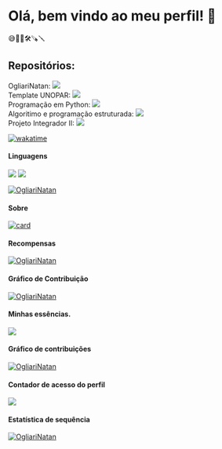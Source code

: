 # Olá, bem vindo ao meu perfil! 👋 


😅🌱🔭🛠🪚🪛 


##  Repositórios:  

OgliariNatan: <img src="https://img.shields.io/github/directory-file-count/OgliariNatan/OgliariNatan?label=qtd_arquivos&style=plastic" /> \
Template UNOPAR: <img src="https://img.shields.io/github/directory-file-count/OgliariNatan/Template-UNOPAR?label=qtd_arquivos&style=plastic" /> \
Programação em Python: <img src="https://img.shields.io/github/directory-file-count/OgliariNatan/Programa-o_em_Python?label=qtd_arquivos&style=plastic" /> \
Algoritimo e programação estruturada: <img src="https://img.shields.io/github/directory-file-count/OgliariNatan/Algoritimo-e-Programacao-Estruturada?label=qtd_arquivos&style=plastic" /> \
Projeto Integrador II: <img src="https://img.shields.io/github/directory-file-count/OgliariNatan/projetointegrador_II?label=qtd_arquivos&style=plastic" /> 

[![wakatime](https://wakatime.com/badge/github/OgliariNatan/OgliariNatan.svg)](https://wakatime.com/badge/github/OgliariNatan/OgliariNatan)

#### Linguagens
<img src="https://img.shields.io/badge/C-00599C?style=for-the-badge&logo=c&logoColor=white" />
<img src="https://img.shields.io/badge/Linux-E34F26?style=for-the-badge&logo=linux&logoColor=black" />

[![OgliariNatan](https://github-readme-stats.vercel.app/api/top-langs/?username=OgliariNatan&hide=html&layout=compact=true&theme=dracula)](https://github.com/anuraghazra/github-readme-stats)
#### Sobre 


[![card](https://github-readme-stats.vercel.app/api?username=OgliariNatan&theme=dark&show_icons=true)](https://github.com/anuraghazra/github-readme-stats)

#### Recompensas 
[![OgliariNatan](https://github-profile-trophy.vercel.app/?username=OgliariNatan)](https://github-profile-trophy.vercel.app/?username=OgliariNatan&theme=dark)

#### Gráfico de Contribuição
[![OgliariNatan](https://github-readme-activity-graph.cyclic.app/graph?username=OgliariNatan)](https://github-readme-activity-graph.cyclic.app/graph?username=OgliariNatan&theme=xcode)

#### Minhas essências.
<img src="https://gists-readme.yizack.com/api?user=OgliariNatan" />

#### Gráfico de contribuições
[![OgliariNatan](https://github-profile-summary-cards.vercel.app/api/cards/profile-details?username=OgliariNatan)](https://github-profile-summary-cards.vercel.app/api/cards/profile-details?username=OgliariNatan&theme=dracula)

#### Contador de acesso do perfil
<img src="https://hits.seeyoufarm.com/api/count/incr/badge.svg?url=https%3A%2F%2Fgithub.com%2FOgliariNatan1212%2Fhit-counter" />

#### Estatística de sequência

[![OgliariNatan](https://github-readme-streak-stats.herokuapp.com/?user=OgliariNatan)](https://github-readme-streak-stats.herokuapp.com/?user=OgliariNatan&theme=cobalt)
